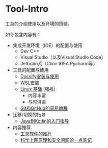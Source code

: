 # Tool-Intro
工具的介绍使用以及环境的搭建。

如今包含内容有：
- 集成开发环境（IDE）的配置与使用
  - Dev C++
  - Visual Studio（以及Visual Studio Code）
  - Jetbrain系（Clion IDEA Pycharm等）
- 工具的配置与使用  
  - [Docsify安装与使用](Docsify-QuikStart/README.md)
  - [WSL安装](WSL-install/README.md)
  - [Linux 基础](https://101.lug.ustc.edu.cn/) (强推)
    - 内容丰富
    - 与时俱进
  - [Git和GitHub的简易教程](https://hughclub.github.io/simple-git-guide-chinese/)
- 迁移/切换的指导
  - [Java到Kotlin的入门指导](https://hughclub.github.io/java-kotlin-guide-chinese/)
- 内容推荐
  - [工具软件的推荐](Tool-Software/README.md)
  - [科学上网原理和安全问题的一点笔记](GFW/README.md)

